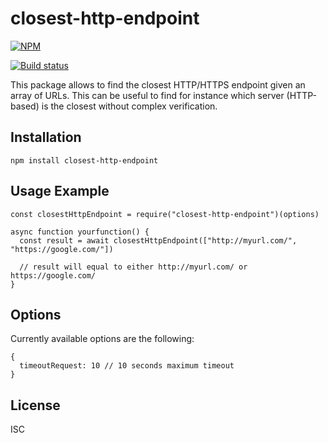 # closest-http-endpoint

[![NPM](https://nodei.co/npm/closest-http-endpoint.png)](https://nodei.co/npm/closest-http-endpoint/)

[![Build status](https://travis-ci.org/martinlevesque/closest-http-endpoint.svg?branch=master)](https://travis-ci.org/martinlevesque/closest-http-endpoint)

This package allows to find the closest HTTP/HTTPS endpoint given an array of URLs.
This can be useful to find for instance which server (HTTP-based) is the closest without
complex verification.

## Installation

```
npm install closest-http-endpoint
```

## Usage Example

```
const closestHttpEndpoint = require("closest-http-endpoint")(options)

async function yourfunction() {
  const result = await closestHttpEndpoint(["http://myurl.com/", "https://google.com/"])

  // result will equal to either http://myurl.com/ or https://google.com/
}
```

## Options

Currently available options are the following:

```
{
  timeoutRequest: 10 // 10 seconds maximum timeout
}
```

## License

ISC
